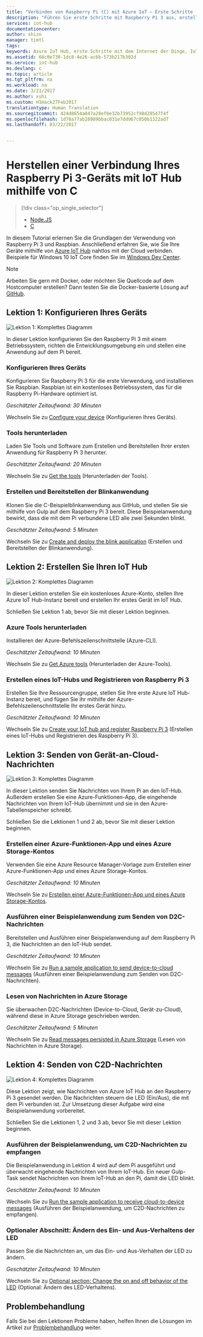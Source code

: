 ```yaml
---
title: "Verbinden von Raspberry Pi (C) mit Azure IoT – Erste Schritte | Microsoft-Dokumentation"
description: "Führen Sie erste Schritte mit Raspberry Pi 3 aus, erstellen Sie Ihre Azure IoT Hub-Instanz, und verbinden Sie Pi mit dieser IoT Hub-Instanz."
services: iot-hub
documentationcenter: 
author: shizn
manager: timtl
tags: 
keywords: Azure IoT Hub, erste Schritte mit dem Internet der Dinge, IoT Toolkit
ms.assetid: 68c0e730-1dc8-4e26-ac6b-573b217b302d
ms.service: iot-hub
ms.devlang: c
ms.topic: article
ms.tgt_pltfrm: na
ms.workload: na
ms.date: 3/21/2017
ms.author: xshi
ms.custom: H1Hack27Feb2017
translationtype: Human Translation
ms.sourcegitcommit: 424d8654a047a28ef6e32b73952cf98d28547f4f
ms.openlocfilehash: 1d78a77ab28989bbac031e7dd967c050b1322ad7
ms.lasthandoff: 03/22/2017


---
```

# <a name="connect-your-raspberry-pi-3-device-to-your-iot-hub-using-c"></a>Herstellen einer Verbindung Ihres Raspberry Pi 3-Geräts mit IoT Hub mithilfe von C
> [!div class="op_single_selector"]
> * [Node.JS](iot-hub-raspberry-pi-kit-node-get-started.md)
> * [C](iot-hub-raspberry-pi-kit-c-get-started.md)

In diesem Tutorial erlernen Sie die Grundlagen der Verwendung von Raspberry Pi 3 und Raspbian. Anschließend erfahren Sie, wie Sie Ihre Geräte mithilfe von [Azure IoT Hub](iot-hub-what-is-iot-hub.md) nahtlos mit der Cloud verbinden. Beispiele für Windows 10 IoT Core finden Sie im [Windows Dev Center](http://www.windowsondevices.com/).

> [!NOTE]
> Arbeiten Sie gern mit Docker, oder möchten Sie Quellcode auf dem Hostcomputer erstellen? Dann testen Sie die Docker-basierte Lösung auf [GitHub](https://github.com/Azure-Samples/iot-hub-c-raspberrypi-docker).

## <a name="lesson-1-configure-your-device"></a>Lektion 1: Konfigurieren Ihres Geräts
![Lektion 1: Komplettes Diagramm](media/iot-hub-raspberry-pi-lessons/e2e-lesson1.png)

In dieser Lektion konfigurieren Sie den Raspberry Pi 3 mit einem Betriebssystem, richten die Entwicklungsumgebung ein und stellen eine Anwendung auf dem Pi bereit.

### <a name="configure-your-device"></a>Konfigurieren Ihres Geräts
Konfigurieren Sie Raspberry Pi 3 für die erste Verwendung, und installieren Sie Raspbian. Raspbian ist ein kostenloses Betriebssystem, das für die Raspberry Pi-Hardware optimiert ist.

*Geschätzter Zeitaufwand: 30 Minuten*

Wechseln Sie zu [Configure your device](iot-hub-raspberry-pi-kit-c-lesson1-configure-your-device.md) (Konfigurieren Ihres Geräts).

### <a name="get-the-tools"></a>Tools herunterladen
Laden Sie Tools und Software zum Erstellen und Bereitstellen Ihrer ersten Anwendung für Raspberry Pi 3 herunter.

*Geschätzter Zeitaufwand: 20 Minuten*

Wechseln Sie zu [Get the tools](iot-hub-raspberry-pi-kit-c-lesson1-get-the-tools-win32.md) (Herunterladen der Tools).

### <a name="create-and-deploy-the-blink-application"></a>Erstellen und Bereitstellen der Blinkanwendung
Klonen Sie die C-Beispielblinkanwendung aus GitHub, und stellen Sie sie mithilfe von Gulp auf dem Raspberry Pi 3 bereit. Diese Beispielanwendung bewirkt, dass die mit dem Pi verbundene LED alle zwei Sekunden blinkt.

*Geschätzter Zeitaufwand: 5 Minuten*

Wechseln Sie zu [Create and deploy the blink application](iot-hub-raspberry-pi-kit-c-lesson1-deploy-blink-app.md) (Erstellen und Bereitstellen der Blinkanwendung).

## <a name="lesson-2-create-your-iot-hub"></a>Lektion 2: Erstellen Sie Ihren IoT Hub
![Lektion 2: Komplettes Diagramm](media/iot-hub-raspberry-pi-lessons/e2e-lesson2.png)

In dieser Lektion erstellen Sie ein kostenloses Azure-Konto, stellen Ihre Azure IoT Hub-Instanz bereit und erstellen Ihr erstes Gerät im IoT Hub.

Schließen Sie Lektion 1 ab, bevor Sie mit dieser Lektion beginnen.

### <a name="get-the-azure-tools"></a>Azure Tools herunterladen
Installieren der Azure-Befehlszeilenschnittstelle (Azure-CLI).

*Geschätzter Zeitaufwand: 10 Minuten*

Wechseln Sie zu [Get Azure tools](iot-hub-raspberry-pi-kit-c-lesson2-get-azure-tools-win32.md) (Herunterladen der Azure-Tools).

### <a name="create-your-iot-hub-and-register-raspberry-pi-3"></a>Erstellen eines IoT-Hubs und Registrieren von Raspberry Pi 3
Erstellen Sie Ihre Ressourcengruppe, stellen Sie Ihre erste Azure IoT Hub-Instanz bereit, und fügen Sie ihr mithilfe der Azure-Befehlszeilenschnittstelle Ihr erstes Gerät hinzu.

*Geschätzter Zeitaufwand: 10 Minuten*

Wechseln Sie zu [Create your IoT hub and register Raspberry Pi 3](iot-hub-raspberry-pi-kit-c-lesson2-prepare-azure-iot-hub.md) (Erstellen eines IoT-Hubs und Registrieren des Raspberry Pi 3).

## <a name="lesson-3-send-device-to-cloud-messages"></a>Lektion 3: Senden von Gerät-an-Cloud-Nachrichten
![Lektion 3: Komplettes Diagramm](media/iot-hub-raspberry-pi-lessons/e2e-lesson3.png)

In dieser Lektion senden Sie Nachrichten von Ihrem Pi an den IoT-Hub. Außerdem erstellen Sie eine Azure-Funktionen-App, die eingehende Nachrichten von Ihrem IoT-Hub übernimmt und sie in den Azure-Tabellenspeicher schreibt.

Schließen Sie die Lektionen 1 und 2 ab, bevor Sie mit dieser Lektion beginnen.

### <a name="create-an-azure-function-app-and-azure-storage-account"></a>Erstellen einer Azure-Funktionen-App und eines Azure Storage-Kontos
Verwenden Sie eine Azure Resource Manager-Vorlage zum Erstellen einer Azure-Funktionen-App und eines Azure Storage-Kontos.

*Geschätzter Zeitaufwand: 10 Minuten*

Wechseln Sie zu [Erstellen einer Azure-Funktionen-App und eines Azure Storage-Kontos](iot-hub-raspberry-pi-kit-c-lesson3-deploy-resource-manager-template.md).

### <a name="run-a-sample-application-to-send-device-to-cloud-messages"></a>Ausführen einer Beispielanwendung zum Senden von D2C-Nachrichten
Bereitstellen und Ausführen einer Beispielanwendung auf dem Raspberry Pi 3, die Nachrichten an den IoT-Hub sendet.

*Geschätzter Zeitaufwand: 10 Minuten*

Wechseln Sie zu [Run a sample application to send device-to-cloud messages](iot-hub-raspberry-pi-kit-c-lesson3-run-azure-blink.md) (Ausführen einer Beispielanwendung zum Senden von D2C-Nachrichten).

### <a name="read-messages-persisted-in-azure-storage"></a>Lesen von Nachrichten in Azure Storage
Sie überwachen D2C-Nachrichten (Device-to-Cloud, Gerät-zu-Cloud), während diese in Azure Storage geschrieben werden.

*Geschätzter Zeitaufwand: 5 Minuten*

Wechseln Sie zu [Read messages persisted in Azure Storage](iot-hub-raspberry-pi-kit-c-lesson3-read-table-storage.md) (Lesen von Nachrichten in Azure Storage).

## <a name="lesson-4-send-cloud-to-device-messages"></a>Lektion 4: Senden von C2D-Nachrichten
![Lektion 4: Komplettes Diagramm](media/iot-hub-raspberry-pi-lessons/e2e-lesson4.png)

Diese Lektion zeigt, wie Nachrichten von Azure IoT Hub an den Raspberry Pi 3 gesendet werden. Die Nachrichten steuern die LED (Ein/Aus), die mit dem Pi verbunden ist. Zur Umsetzung dieser Aufgabe wird eine Beispielanwendung vorbereitet.

Schließen Sie die Lektionen 1, 2 und 3 ab, bevor Sie mit dieser Lektion beginnen.

### <a name="run-the-sample-application-to-receive-cloud-to-device-messages"></a>Ausführen der Beispielanwendung, um C2D-Nachrichten zu empfangen
Die Beispielanwendung in Lektion 4 wird auf dem Pi ausgeführt und überwacht eingehende Nachrichten von Ihrem IoT-Hub. Ein neuer Gulp-Task sendet Nachrichten von Ihrem IoT-Hub an den Pi, damit die LED blinkt.

*Geschätzter Zeitaufwand: 10 Minuten*

Wechseln Sie zu [Run the sample application to receive cloud-to-device messages](iot-hub-raspberry-pi-kit-c-lesson4-send-cloud-to-device-messages.md) (Ausführen der Beispielanwendung, um C2D-Nachrichten zu empfangen).

### <a name="optional-section-change-the-on-and-off-behavior-of-the-led"></a>Optionaler Abschnitt: Ändern des Ein- und Aus-Verhaltens der LED
Passen Sie die Nachrichten an, um das Ein- und Aus-Verhalten der LED zu ändern.

*Geschätzter Zeitaufwand: 10 Minuten*

Wechseln Sie zu [Optional section: Change the on and off behavior of the LED](iot-hub-raspberry-pi-kit-c-lesson4-change-led-behavior.md) (Optional: Ändern des LED-Verhaltens).

## <a name="troubleshooting"></a>Problembehandlung
Falls Sie bei den Lektionen Probleme haben, helfen Ihnen die Lösungen im Artikel zur [Problembehandlung](iot-hub-raspberry-pi-kit-c-troubleshooting.md) weiter.

